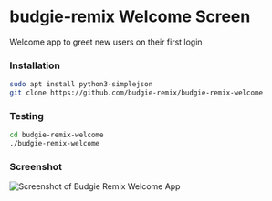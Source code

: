 budgie-remix Welcome Screen
===========================

Welcome app to greet new users on their first login


### Installation

```sh
sudo apt install python3-simplejson
git clone https://github.com/budgie-remix/budgie-remix-welcome
```

### Testing

```sh
cd budgie-remix-welcome
./budgie-remix-welcome
```

### Screenshot

![Screenshot of Budgie Remix Welcome App](https://cloud.githubusercontent.com/assets/2451833/16108864/59d4eba2-33c3-11e6-8728-9ec77667d07d.png)
